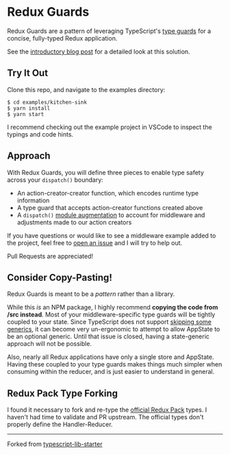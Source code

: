 # Redux Guards

Redux Guards are a pattern of leveraging TypeScript's [type guards](https://www.typescriptlang.org/docs/handbook/advanced-types.html) for a concise, fully-typed Redux application.

See the [introductory blog post](https://medium.com/@danschuman/redux-guards-for-typescript-1b2dc2ed4790) for a detailed look at this solution.

## Try It Out

Clone this repo, and navigate to the examples directory:

```
$ cd examples/kitchen-sink
$ yarn install
$ yarn start
```

I recommend checking out the example project in VSCode to inspect the typings and code hints.

## Approach

With Redux Guards, you will define three pieces to enable type safety across your `dispatch()` boundary:

* An action-creator-creator function, which encodes runtime type information
* A type guard that accepts action-creator functions created above
* A `dispatch()` [module augmentation](https://www.typescriptlang.org/docs/handbook/declaration-merging.html) to account for middleware and adjustments made to our action creators

If you have questions or would like to see a middleware example added to the project, feel free to [open an issue](https://github.com/quicksnap/redux-guards/issues/new) and I will try to help out.

Pull Requests are appreciated!

## Consider Copy-Pasting!

Redux Guards is meant to be a _pattern_ rather than a library.

While this _is_ an NPM package, I highly recommend **copying the code from /src instead**. Most of your middleware-specific type guards will be tightly coupled to your state. Since TypeScript does not support [skipping some generics](https://github.com/Microsoft/TypeScript/issues/10571), it can become very un-ergonomic to attempt to allow AppState to be an optional generic. Until that issue is closed, having a state-generic approach will not be possible.

Also, nearly all Redux applications have only a single store and AppState. Having these coupled to your type guards makes things much simpler when consuming within the reducer, and is just easier to understand in general.

## Redux Pack Type Forking

I found it necessary to fork and re-type the [official Redux Pack](https://github.com/DefinitelyTyped/DefinitelyTyped/blob/master/types/redux-pack/index.d.ts) types. I haven't had time to validate and PR upstream. The official types don't properly define the Handler-Reducer.

---

Forked from [typescript-lib-starter](https://github.com/hotell/typescript-lib-starter)

